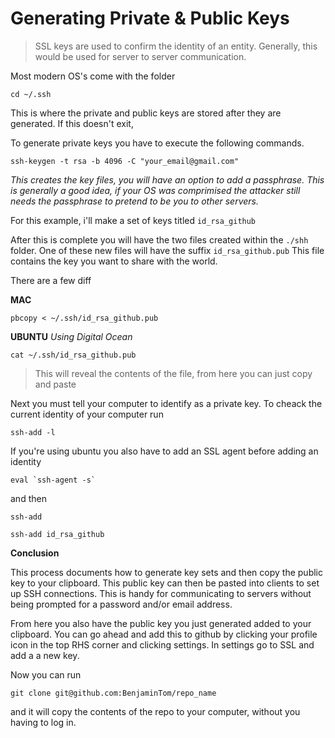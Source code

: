 # Generating Private & Public Keys

> SSL keys are used to confirm the identity of an entity. Generally, this would be used for server to server communication.

Most modern OS's come with the folder

```
cd ~/.ssh
```

This is where the private and public keys are stored after they are generated. If this doesn't exit,

To generate private keys you have to execute the following commands.

```
ssh-keygen -t rsa -b 4096 -C "your_email@gmail.com"
```

_This creates the key files, you will have an option to add a passphrase. This is generally a good idea, if your OS was comprimised the attacker still needs the passphrase to pretend to be you to other servers._

For this example, i'll make a set of keys titled `id_rsa_github`

After this is complete you will have the two files created within the `./shh` folder.
One of these new files will have the suffix `id_rsa_github.pub` This file contains the key you want to share with the world.

There are a few diff

**MAC**

```
pbcopy < ~/.ssh/id_rsa_github.pub
```

**UBUNTU**
_Using Digital Ocean_

```
cat ~/.ssh/id_rsa_github.pub
```

> This will reveal the contents of the file, from here you can just copy and paste

Next you must tell your computer to identify as a private key. To cheack the current identity of your computer run

```
ssh-add -l
```

If you're using ubuntu you also have to add an SSL agent before adding an identity

```
eval `ssh-agent -s`
```

and then

```
ssh-add
```

```
ssh-add id_rsa_github
```

**Conclusion**

This process documents how to generate key sets and then copy the public key to your clipboard. This public key can then be pasted into clients to set up SSH connections. This is handy for communicating to servers without being prompted for a password and/or email address.

From here you also have the public key you just generated added to your clipboard. You can go ahead and add this to github by clicking your profile icon in the top RHS corner and clicking settings. In settings go to SSL and add a a new key.

Now you can run

```
git clone git@github.com:BenjaminTom/repo_name
```

and it will copy the contents of the repo to your computer, without you having to log in.

